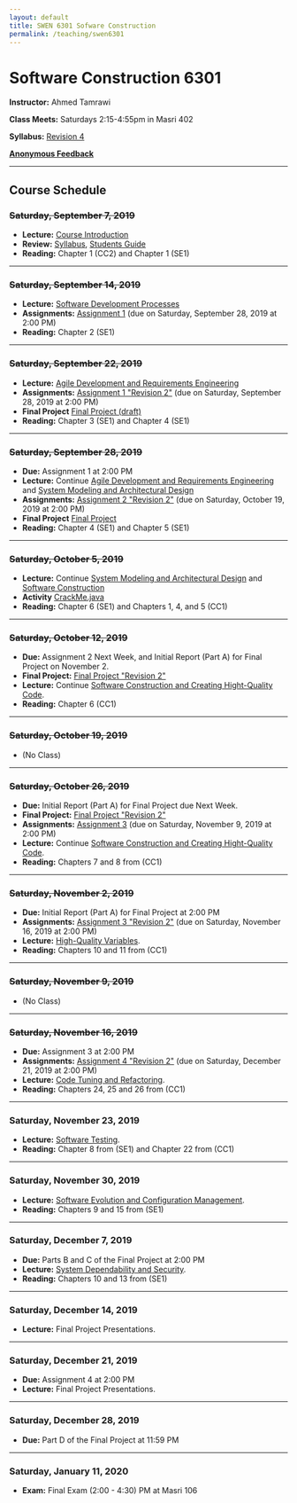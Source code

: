 ```yaml
---
layout: default
title: SWEN 6301 Sofware Construction
permalink: /teaching/swen6301
---
```


# Software Construction 6301

**Instructor:** Ahmed Tamrawi

**Class Meets:** Saturdays 2:15-4:55pm in Masri 402

**Syllabus:** [Revision 4](/teaching/swen6301-fall19/SWEN6301-syllabus-fall2019.pdf)

**[Anonymous Feedback](https://docs.google.com/forms/d/e/1FAIpQLSdwe6CQ1RbXK8Yp09B73LBvPRauZdRQHwjDbOXswe8BXaZhUg/viewform?usp=sf_link)**


---

## Course Schedule

### ~~Saturday, September 7, 2019~~
- **Lecture:** [Course Introduction](/teaching/swen6301-fall19/SWEN6301_Module_01.pdf)
- **Review:** [Syllabus](/teaching/swen6301-fall19/SWEN6301-syllabus-fall2019.pdf), [Students Guide](/teaching/swen6301-fall18/students-guide.pdf)
- **Reading:** Chapter 1 (CC2) and Chapter 1 (SE1)

---

### ~~Saturday, September 14, 2019~~
- **Lecture:** [Software Development Processes](/teaching/swen6301-fall19/SWEN6301_Module_02.pdf)
- **Assignments:** [Assignment 1](teaching/swen6301-fall19/SWEN6301-Assignment1.pdf) (due on Saturday, September 28, 2019 at 2:00 PM)
- **Reading:** Chapter 2 (SE1)

---


### ~~Saturday, September 22, 2019~~
- **Lecture:** [Agile Development and Requirements Engineering](/teaching/swen6301-fall19/SWEN6301_Module_03.pdf)
- **Assignments:** [Assignment 1 "Revision 2"](teaching/swen6301-fall19/SWEN6301-Assignment1.pdf) (due on Saturday, September 28, 2019 at 2:00 PM)
- **Final Project** [Final Project (draft)](teaching/swen6301-fall19/SWEN6301-Project.pdf)
- **Reading:** Chapter 3 (SE1) and Chapter 4 (SE1)

---

### ~~Saturday, September 28, 2019~~
- **Due:** Assignment 1 at 2:00 PM
- **Lecture:** Continue [Agile Development and Requirements Engineering](/teaching/swen6301-fall19/SWEN6301_Module_03.pdf) and [System Modeling and Architectural Design](/teaching/swen6301-fall19/SWEN6301_Module_04.pdf)
- **Assignments:** [Assignment 2 "Revision 2"](teaching/swen6301-fall19/SWEN6301-Assignment2.pdf) (due on Saturday, October 19, 2019 at 2:00 PM)
- **Final Project** [Final Project](teaching/swen6301-fall19/SWEN6301-Project.pdf)
- **Reading:** Chapter 4 (SE1) and Chapter 5 (SE1)

---

### ~~Saturday, October 5, 2019~~
- **Lecture:** Continue [System Modeling and Architectural Design](/teaching/swen6301-fall19/SWEN6301_Module_04.pdf) and [Software Construction](/teaching/swen6301-fall19/SWEN6301_Module_05.pdf)
- **Activity** [CrackMe.java](https://gist.github.com/atamrawi/be5f2c23641f00c2cba41f0b6c6e7f62)
- **Reading:** Chapter 6 (SE1) and Chapters 1, 4, and 5 (CC1)

---

### ~~Saturday, October 12, 2019~~
- **Due:** Assignment 2 Next Week, and Initial Report (Part A) for Final Project on November 2.
- **Final Project:** [Final Project "Revision 2"](teaching/swen6301-fall19/SWEN6301-Project.pdf)
- **Lecture:** Continue [Software Construction and Creating Hight-Quality Code](/teaching/swen6301-fall19/SWEN6301_Module_05.pdf).
- **Reading:** Chapter 6 (CC1)

---

### ~~Saturday, October 19, 2019~~
- (No Class)

---

### ~~Saturday, October 26, 2019~~
- **Due:** Initial Report (Part A) for Final Project due Next Week.
- **Final Project:** [Final Project "Revision 2"](teaching/swen6301-fall19/SWEN6301-Project.pdf)
- **Assignments:** [Assignment 3](teaching/swen6301-fall19/SWEN6301-Assignment3.pdf) (due on Saturday, November 9, 2019 at 2:00 PM)
- **Lecture:** Continue [Software Construction and Creating Hight-Quality Code](/teaching/swen6301-fall19/SWEN6301_Module_05.pdf).
- **Reading:** Chapters 7 and 8 from (CC1)

---

### ~~Saturday, November 2, 2019~~
- **Due:** Initial Report (Part A) for Final Project at 2:00 PM
- **Assignments:** [Assignment 3 "Revision 2"](teaching/swen6301-fall19/SWEN6301-Assignment3.pdf) (due on Saturday, November 16, 2019 at 2:00 PM)
- **Lecture:** [High-Quality Variables](/teaching/swen6301-fall19/SWEN6301_Module_06.pdf).
- **Reading:** Chapters 10 and 11 from (CC1)

---

### ~~Saturday, November 9, 2019~~
- (No Class)

---

### ~~Saturday, November 16, 2019~~
- **Due:** Assignment 3 at 2:00 PM
- **Assignments:** [Assignment 4 "Revision 2"](teaching/swen6301-fall19/SWEN6301-Assignment4.pdf) (due on Saturday, December 21, 2019 at 2:00 PM)
- **Lecture:** [Code Tuning and Refactoring](/teaching/swen6301-fall19/SWEN6301_Module_07.pdf).
- **Reading:** Chapters 24, 25 and 26 from (CC1)

---

### Saturday, November 23, 2019
- **Lecture:** [Software Testing](/teaching/swen6301-fall19/SWEN6301_Module_08.pdf).
- **Reading:** Chapter 8 from (SE1) and Chapter 22 from (CC1)

---

### Saturday, November 30, 2019
- **Lecture:** [Software Evolution and Configuration Management](/teaching/swen6301-fall19/SWEN6301_Module_09.pdf).
- **Reading:** Chapters 9 and 15 from (SE1)

---

### Saturday, December 7, 2019
- **Due:** Parts B and C of the Final Project at 2:00 PM
- **Lecture:** [System Dependability and Security](/teaching/swen6301-fall19/SWEN6301_Module_10.pdf).
- **Reading:** Chapters 10 and 13 from (SE1)

---

### Saturday, December 14, 2019
- **Lecture:** Final Project Presentations.

---

### Saturday, December 21, 2019
- **Due:** Assignment 4 at 2:00 PM
- **Lecture:** Final Project Presentations.

---

### Saturday, December 28, 2019
- **Due:** Part D of the Final Project at 11:59 PM

---

### Saturday, January 11, 2020
- **Exam:** Final Exam (2:00 - 4:30) PM at Masri 106
